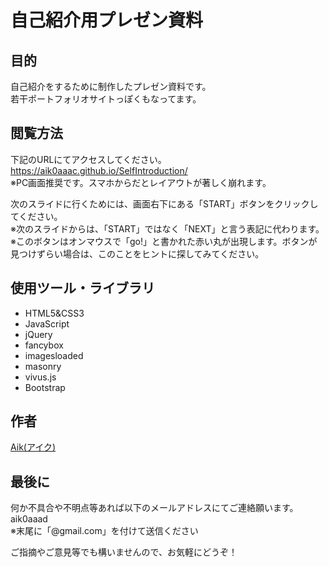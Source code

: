 # 自己紹介用プレゼン資料

## 目的
自己紹介をするために制作したプレゼン資料です。    
若干ポートフォリオサイトっぽくもなってます。  

## 閲覧方法
下記のURLにてアクセスしてください。  
https://aik0aaac.github.io/SelfIntroduction/  
※PC画面推奨です。スマホからだとレイアウトが著しく崩れます。  

次のスライドに行くためには、画面右下にある「START」ボタンをクリックしてください。  
※次のスライドからは、「START」ではなく「NEXT」と言う表記に代わります。  
※このボタンはオンマウスで「go!」と書かれた赤い丸が出現します。ボタンが見つけずらい場合は、このことをヒントに探してみてください。  

## 使用ツール・ライブラリ
- HTML5&CSS3
- JavaScript
- jQuery
- fancybox
- imagesloaded
- masonry
- vivus.js
- Bootstrap

## 作者
[Aik(アイク)](https://github.com/aik0aaac)  

## 最後に
何か不具合や不明点等あれば以下のメールアドレスにてご連絡願います。  
aik0aaad  
※末尾に「@gmail.com」を付けて送信ください  

ご指摘やご意見等でも構いませんので、お気軽にどうぞ！
